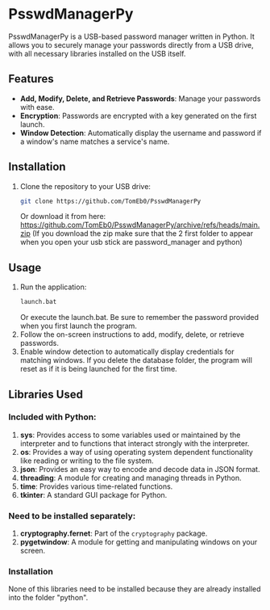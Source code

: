 # PsswdManagerPy

PsswdManagerPy is a USB-based password manager written in Python. It allows you to securely manage your passwords directly from a USB drive, with all necessary libraries installed on the USB itself.

## Features

- **Add, Modify, Delete, and Retrieve Passwords**: Manage your passwords with ease.
- **Encryption**: Passwords are encrypted with a key generated on the first launch.
- **Window Detection**: Automatically display the username and password if a window's name matches a service's name.

## Installation

1. Clone the repository to your USB drive:
    ```bash
    git clone https://github.com/TomEb0/PsswdManagerPy
    ```
    Or download it from here: https://github.com/TomEb0/PsswdManagerPy/archive/refs/heads/main.zip
   (If you download the zip make sure that the 2 first folder to appear when you open your usb stick are password_manager and python)

## Usage

1. Run the application:
    ```bash
    launch.bat
    ```
    Or execute the launch.bat.
   Be sure to remember the password provided when you first launch the program. 
3. Follow the on-screen instructions to add, modify, delete, or retrieve passwords.
4. Enable window detection to automatically display credentials for matching windows.
If you delete the database folder, the program will reset as if it is being launched for the first time.

## Libraries Used

### Included with Python:
1. **sys**: Provides access to some variables used or maintained by the interpreter and to functions that interact strongly with the interpreter.
2. **os**: Provides a way of using operating system dependent functionality like reading or writing to the file system.
3. **json**: Provides an easy way to encode and decode data in JSON format.
4. **threading**: A module for creating and managing threads in Python.
5. **time**: Provides various time-related functions.
6. **tkinter**: A standard GUI package for Python.

### Need to be installed separately:
1. **cryptography.fernet**: Part of the `cryptography` package.
2. **pygetwindow**: A module for getting and manipulating windows on your screen.

### Installation
None of this libraries need to be installed because they are already installed into the folder "python". 
